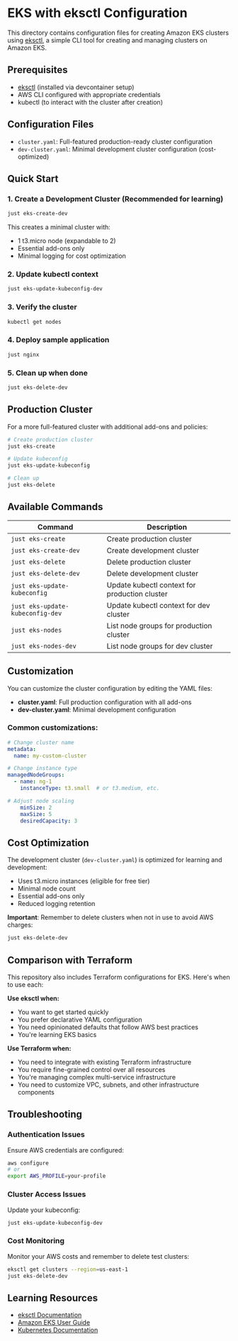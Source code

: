 # EKS with eksctl Configuration

This directory contains configuration files for creating Amazon EKS clusters using [eksctl](https://eksctl.io/), a simple CLI tool for creating and managing clusters on Amazon EKS.

## Prerequisites

- [eksctl](https://eksctl.io/installation/) (installed via devcontainer setup)
- AWS CLI configured with appropriate credentials
- kubectl (to interact with the cluster after creation)

## Configuration Files

- `cluster.yaml`: Full-featured production-ready cluster configuration
- `dev-cluster.yaml`: Minimal development cluster configuration (cost-optimized)

## Quick Start

### 1. Create a Development Cluster (Recommended for learning)

```bash
just eks-create-dev
```

This creates a minimal cluster with:
- 1 t3.micro node (expandable to 2)
- Essential add-ons only
- Minimal logging for cost optimization

### 2. Update kubectl context

```bash
just eks-update-kubeconfig-dev
```

### 3. Verify the cluster

```bash
kubectl get nodes
```

### 4. Deploy sample application

```bash
just nginx
```

### 5. Clean up when done

```bash
just eks-delete-dev
```

## Production Cluster

For a more full-featured cluster with additional add-ons and policies:

```bash
# Create production cluster
just eks-create

# Update kubeconfig
just eks-update-kubeconfig

# Clean up
just eks-delete
```

## Available Commands

| Command | Description |
|---------|-------------|
| `just eks-create` | Create production cluster |
| `just eks-create-dev` | Create development cluster |
| `just eks-delete` | Delete production cluster |
| `just eks-delete-dev` | Delete development cluster |
| `just eks-update-kubeconfig` | Update kubectl context for production cluster |
| `just eks-update-kubeconfig-dev` | Update kubectl context for dev cluster |
| `just eks-nodes` | List node groups for production cluster |
| `just eks-nodes-dev` | List node groups for dev cluster |

## Customization

You can customize the cluster configuration by editing the YAML files:

- **cluster.yaml**: Full production configuration with all add-ons
- **dev-cluster.yaml**: Minimal development configuration

### Common customizations:

```yaml
# Change cluster name
metadata:
  name: my-custom-cluster

# Change instance type
managedNodeGroups:
  - name: ng-1
    instanceType: t3.small  # or t3.medium, etc.

# Adjust node scaling
    minSize: 2
    maxSize: 5
    desiredCapacity: 3
```

## Cost Optimization

The development cluster (`dev-cluster.yaml`) is optimized for learning and development:

- Uses t3.micro instances (eligible for free tier)
- Minimal node count
- Essential add-ons only
- Reduced logging retention

**Important**: Remember to delete clusters when not in use to avoid AWS charges:
```bash
just eks-delete-dev
```

## Comparison with Terraform

This repository also includes Terraform configurations for EKS. Here's when to use each:

**Use eksctl when:**
- You want to get started quickly
- You prefer declarative YAML configuration
- You need opinionated defaults that follow AWS best practices
- You're learning EKS basics

**Use Terraform when:**
- You need to integrate with existing Terraform infrastructure
- You require fine-grained control over all resources
- You're managing complex multi-service infrastructure
- You need to customize VPC, subnets, and other infrastructure components

## Troubleshooting

### Authentication Issues
Ensure AWS credentials are configured:
```bash
aws configure
# or
export AWS_PROFILE=your-profile
```

### Cluster Access Issues
Update your kubeconfig:
```bash
just eks-update-kubeconfig-dev
```

### Cost Monitoring
Monitor your AWS costs and remember to delete test clusters:
```bash
eksctl get clusters --region=us-east-1
just eks-delete-dev
```

## Learning Resources

- [eksctl Documentation](https://eksctl.io/)
- [Amazon EKS User Guide](https://docs.aws.amazon.com/eks/latest/userguide/)
- [Kubernetes Documentation](https://kubernetes.io/docs/)